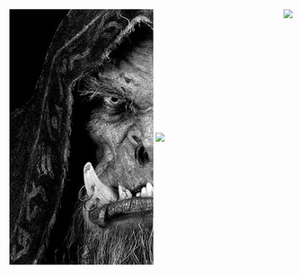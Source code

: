 <!DOCTYPE html>
<html>
   <head>
      <title>HTML Backgorund Color</title>
   </head>
   <body style="background-image: url('https://github.com/drinoff/Drinoff/blob/main/1538789_10152840838279586_3402335941935976835_n.jpg');">
      <img align="center" src="https://github.com/drinoff/Drinoff/blob/main/x_9ijYBB5NiF0OR1D7DE_Qo627A4t7ilrtgm2kKZVQE.png" />
<img align="right" src="https://github-readme-stats.vercel.app/api/top-langs/?username=drinoff&theme=dark" />
<img align="center" src="https://github-readme-stats.vercel.app/api/?username=drinoff&theme=dark" />

   </body>
</html>



